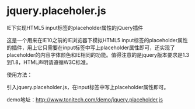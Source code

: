 jquery.placeholer.js
====================

IE下实现HTML5 input标签的placeholder属性的jQuery插件

这是一个用来在IE10之前的IE浏览器下模拟HTML5 input标签的placeholder属性的插件，用上它只需要在input标签中写上placeholder属性即可，还实现了placeholder的内容字体颜色和IE相同的功能。值得注意的是jquery版本要求是1.3到1.8，HTML声明请遵循W3C标准。

使用方法：

引入jquery.placeholder.js，在input标签中写上placeholder属性即可。

demo地址：http://www.tonitech.com/demo/jquery.placeholder.js
